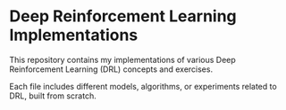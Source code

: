 # Deep Reinforcement Learning Implementations

This repository contains my implementations of various Deep Reinforcement Learning (DRL) concepts and exercises.  

Each file includes different models, algorithms, or experiments related to DRL, built from scratch.  
